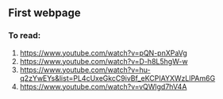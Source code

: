 ## First webpage

### To read: 
1. https://www.youtube.com/watch?v=pQN-pnXPaVg
2. https://www.youtube.com/watch?v=D-h8L5hgW-w
3. https://www.youtube.com/watch?v=hu-q2zYwEYs&list=PL4cUxeGkcC9ivBf_eKCPIAYXWzLlPAm6G
4. https://www.youtube.com/watch?v=vQWlgd7hV4A
